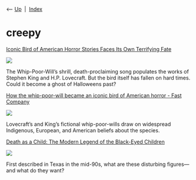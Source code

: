 <div class="nav">

⟵ [Up](index.html)  \|  [Index](index.html)

</div>

# creepy

<div class="cards">

<div class="card">

<div class="card-title">

[Iconic Bird of American Horror Stories Faces Its Own Terrifying
Fate](https://www.scientificamerican.com/article/iconic-bird-of-american-horror-stories-faces-its-own-terrifying-fate/)

</div>

<div class="card-image">

[![](https://static.scientificamerican.com/dam/m/6215b9b43fafa4a3/original/Eastern_whip-poor-will_bird_illustration.jpg?m=1729863563.74&w=1200)](https://www.scientificamerican.com/article/iconic-bird-of-american-horror-stories-faces-its-own-terrifying-fate/)

</div>

The Whip-Poor-Will’s shrill, death-proclaiming song populates the works
of Stephen King and H.P. Lovecraft. But the bird itself has fallen on
hard times. Could it become a ghost of Halloweens past?

</div>

<div class="card">

<div class="card-title">

[How the whip-poor-will became an iconic bird of American horror - Fast
Company](https://www.fastcompany.com/91214160/whip-poor-will-iconic-bird-american-horror)

</div>

<div class="card-image">

[![](https://images.fastcompany.com/image/upload/f_webp,q_auto,c_fit/wp-cms-2/2024/10/p-1-91214160-whip-poor-will-conversation-repub.jpg)](https://www.fastcompany.com/91214160/whip-poor-will-iconic-bird-american-horror)

</div>

Lovecraft’s and King’s fictional whip-poor-wills draw on widespread
Indigenous, European, and American beliefs about the species.

</div>

<div class="card">

<div class="card-title">

[Death as a Child: The Modern Legend of the Black-Eyed
Children](https://www.atlasobscura.com/articles/black-eyed-children-urban-legend)

</div>

<div class="card-image">

[![](https://img.atlasobscura.com/MaV7E9Iv_dz74uL0DnbCc0-x_K2D2meAtoH5Q1tmUoo/rt:fit/w:600/q:81/sm:1/scp:1/ar:1/aHR0cHM6Ly9hdGxh/cy1kZXYuczMuYW1h/em9uYXdzLmNvbS91/cGxvYWRzL2Fzc2V0/cy84MTUyMTc1My05/YjFlLTQ3NGEtYTNk/NC03YTk1MDUzMjFl/MTdlMDYzZTU2ZjBj/ZTdiYWE0N2JfYmxh/Y2sgZXllZCBjaGls/ZHJlbiBGSU5BTC5q/cGc.jpg)](https://www.atlasobscura.com/articles/black-eyed-children-urban-legend)

</div>

First described in Texas in the mid-90s, what are these disturbing
figures—and what do they want?

</div>

</div>
